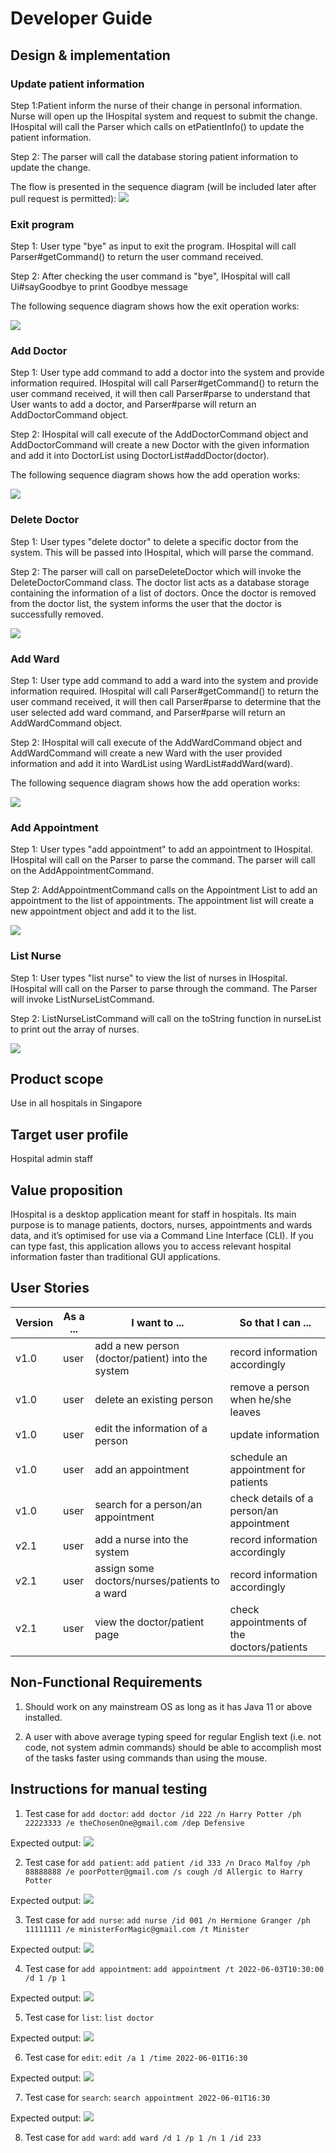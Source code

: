 # Developer Guide

## Design & implementation

### Update patient information
Step 1:Patient inform the nurse of their change in personal information. Nurse will open up the IHospital system and request to submit the change. 
IHospital will call the Parser which calls on etPatientInfo() to update the patient information. 

Step 2:
The parser will call the database storing patient information to update the change.

The flow is presented in the sequence diagram (will be included later after pull request is permitted):
![](updatePatient.jpg)

### Exit program
Step 1: User type "bye" as input to exit the program. IHospital will call Parser#getCommand()
to return the user command received.

Step 2: After checking the user command is "bye", IHospital will
call Ui#sayGoodbye to print Goodbye message

The following sequence diagram shows how the exit operation works:

![](ByeCommand.png)

### Add Doctor
Step 1: User type add command to add a doctor into the system and provide information required.
IHospital will call Parser#getCommand() to return the user command received, it will then call
Parser#parse to understand that User wants to add a doctor, and Parser#parse will return an 
AddDoctorCommand object.

Step 2: IHospital will call execute of the AddDoctorCommand object and AddDoctorCommand will
create a new Doctor with the given information and add it into DoctorList using 
DoctorList#addDoctor(doctor).

The following sequence diagram shows how the add operation works:

![](AddDoctor.png)

### Delete Doctor
Step 1: User types "delete doctor" to delete a specific doctor from the system.
This will be passed into IHospital, which will parse the command.

Step 2: The parser will call on parseDeleteDoctor which will invoke the DeleteDoctorCommand class.
The doctor list acts as a database storage containing the information of a list of doctors.
Once the doctor is removed from the doctor list, the system informs the user that the doctor is successfully removed.

![](DeleteDoctor.png)

### Add Ward
Step 1: User type add command to add a ward into the system and provide information required.
IHospital will call Parser#getCommand() to return the user command received, it will then call
Parser#parse to determine that the user selected add ward command, and Parser#parse will return an
AddWardCommand object.

Step 2: IHospital will call execute of the AddWardCommand object and AddWardCommand will
create a new Ward with the user provided information and add it into WardList using
WardList#addWard(ward).

The following sequence diagram shows how the add operation works:

![](AddWard.jpg)

### Add Appointment
Step 1: User types "add appointment" to add an appointment to IHospital. 
IHospital will call on the Parser to parse the command. The parser will call on the AddAppointmentCommand.

Step 2: AddAppointmentCommand calls on the Appointment List to add an appointment to the list of appointments.
The appointment list will create a new appointment object and add it to the list.

![](AddAppointment.png)

### List Nurse
Step 1: User types "list nurse" to view the list of nurses in IHospital.
IHospital will call on the Parser to parse through the command. The Parser will invoke ListNurseListCommand.

Step 2: ListNurseListCommand will call on the toString function in nurseList to print out the array of nurses.

![](ListNurse.png)

## Product scope
Use in all hospitals in Singapore

## Target user profile
Hospital admin staff

## Value proposition
IHospital is a desktop application meant for staff in hospitals. Its main purpose is to manage patients,
doctors, nurses, appointments and wards data, and it’s optimised for use via a Command Line Interface (CLI).
If you can type fast, this application allows you to access relevant hospital information faster than traditional GUI applications.

## User Stories

| Version | As a ... | I want to ...                                     | So that I can ...                          |
|---------|----------|---------------------------------------------------|--------------------------------------------|
| v1.0    | user     | add a new person (doctor/patient) into the system | record information accordingly             |
| v1.0    | user     | delete an existing person                         | remove a person when he/she leaves         |
| v1.0    | user     | edit the information of a person                  | update information                         |
| v1.0    | user     | add an appointment                                | schedule an appointment for patients       |
| v1.0    | user     | search for a person/an appointment                | check details of a person/an appointment   |
| v2.1    | user     | add a nurse into the system                       | record information accordingly             |
| v2.1    | user     | assign some doctors/nurses/patients to a ward     | record information accordingly             |
| v2.1    | user     | view the doctor/patient page                      | check appointments of the doctors/patients |


## Non-Functional Requirements

1. Should work on any mainstream OS as long as it has Java 11 or above installed.

2. A user with above average typing speed for regular English text (i.e. not code, not system admin commands) 
should be able to accomplish most of the tasks faster using commands than using the mouse.


## Instructions for manual testing

1. Test case for `add doctor`: `add doctor /id 222 /n Harry Potter /ph 22223333 /e theChosenOne@gmail.com /dep Defensive`

Expected output: ![](AddDoctorOutput.png)

2. Test case for `add patient`: `add patient /id 333 /n Draco Malfoy /ph 88888888 /e poorPotter@gmail.com /s cough /d Allergic to Harry Potter`

Expected output: ![](AddPatientOutput.png)

3. Test case for `add nurse`: `add nurse /id 001 /n Hermione Granger /ph 11111111 /e ministerForMagic@gmail.com /t Minister`

Expected output: ![](AddNurseOutput.png)

4. Test case for `add appointment`: `add appointment /t 2022-06-03T10:30:00 /d 1 /p 1`

Expected output: ![](AddAppointmentOutput.png)

5. Test case for `list`: `list doctor`

Expected output: ![](ListDoctorOutput.png)

6. Test case for `edit`: `edit /a 1 /time 2022-06-01T16:30`

Expected output: ![](EditAppointmentOutput2.png)

7. Test case for `search`: `search appointment 2022-06-01T16:30`

Expected output: ![](SearchAppointmentOutput.png)

8. Test case for `add ward`: `add ward /d 1 /p 1 /n 1 /id 233`